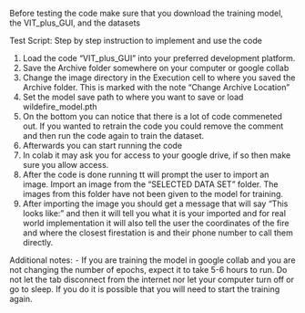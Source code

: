 Before testing the code make sure that you download the training model, the VIT_plus_GUI, and the datasets

Test Script:
Step by step instruction to implement and use the code

1.	Load the code “VIT_plus_GUI” into your preferred development platform. 
2.	Save the Archive folder somewhere on your computer or google collab
3.	Change the image directory in the Execution cell to where you saved the Archive folder. This is marked with the note “Change Archive Location”
4.  Set the model save path to where you want to save or load wildefire_model.pth
5.  On the bottom you can notice that there is a lot of code commeneted out. If you wanted to retrain the code you could remove the comment and then run the code again to train the dataset.
6. Afterwards you can start running the code
7.	In colab it may ask you for access to your google drive, if so then make sure you allow access.
8. After the code is done running tt will prompt the user to import an image. Import an image from the “SELECTED DATA SET” folder. The images from this folder have not been given to the model for training. 
10.	After importing the image you should get a message that will say “This looks like:” and then it will tell you what it is your imported and for real world implementation it will also tell the user the coordinates of the fire and where the closest firestation is and their phone number to call them directly. 

Additional notes:
⁃	If you are training the model in google collab and you are not changing the number of epochs, expect it to take 5-6 hours to run. Do not let the tab disconnect from the internet nor let your computer turn off or go to sleep. If you do it is possible that you will need to start the training again.
